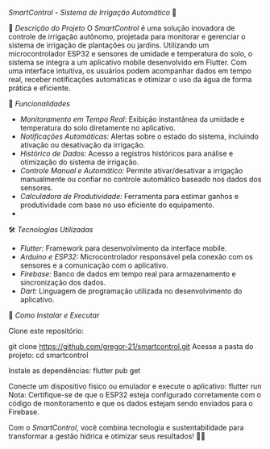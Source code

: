 *SmartControl - Sistema de Irrigação Automático* 🌱

📜 *Descrição do Projeto*
O *SmartControl* é uma solução inovadora de controle de irrigação autônomo, projetada para monitorar e gerenciar o sistema de irrigação de plantações ou jardins. Utilizando um microcontrolador ESP32 e sensores de umidade e temperatura do solo, o sistema se integra a um aplicativo mobile desenvolvido em Flutter. Com uma interface intuitiva, os usuários podem acompanhar dados em tempo real, receber notificações automáticas e otimizar o uso da água de forma prática e eficiente.

📱 *Funcionalidades*

- *Monitoramento em Tempo Real:* Exibição instantânea da umidade e temperatura do solo diretamente no aplicativo.  
- *Notificações Automáticas:* Alertas sobre o estado do sistema, incluindo ativação ou desativação da irrigação.  
- *Histórico de Dados:* Acesso a registros históricos para análise e otimização do sistema de irrigação.  
- *Controle Manual e Automático:* Permite ativar/desativar a irrigação manualmente ou confiar no controle automático baseado nos dados dos sensores.  
- *Calculadora de Produtividade:* Ferramenta para estimar ganhos e produtividade com base no uso eficiente do equipamento.
- 
🛠️ *Tecnologias Utilizadas*

- *Flutter:* Framework para desenvolvimento da interface mobile.  
- *Arduino e ESP32:* Microcontrolador responsável pela conexão com os sensores e a comunicação com o aplicativo.  
- *Firebase:* Banco de dados em tempo real para armazenamento e sincronização dos dados.  
- *Dart:* Linguagem de programação utilizada no desenvolvimento do aplicativo.  

 🚀 *Como Instalar e Executar*
 
Clone este repositório:

git clone https://github.com/gregor-21/smartcontrol.git
Acesse a pasta do projeto:
cd smartcontrol

Instale as dependências:
flutter pub get

Conecte um dispositivo físico ou emulador e execute o aplicativo:
flutter run
Nota: Certifique-se de que o ESP32 esteja configurado corretamente com o código de monitoramento e que os dados estejam sendo enviados para o Firebase.

Com o *SmartControl*, você combina tecnologia e sustentabilidade para transformar a gestão hídrica e otimizar seus resultados! 🌾💧
